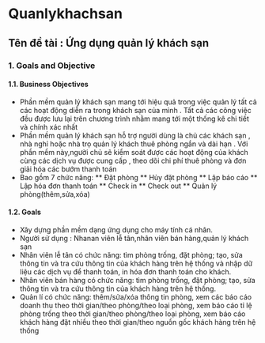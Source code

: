 # Quanlykhachsan
## Tên đề tài : Ứng dụng quản lý khách sạn
### 1. Goals and Objective
#### 1.1. Business Objectives  
* Phần mềm quản lý khách sạn mang tới hiệu quả trong việc quản lý tất cả các hoạt động diễn ra trong khách sạn của mình . Tất cả các công việc đều được lưu lại trên chương trình nhằm mang tới một thống kê chi tiết và chính xác nhất 
* Phần mềm quản lý khách sạn hỗ trợ người dùng là chủ các khách sạn , nhà nghỉ hoặc nhà trọ quản lý khách thuê phòng ngắn và dài hạn . Với phần mềm này,người chủ sẽ kiểm soát được các hoạt động của khách cùng các dịch vụ được cung cấp , theo dõi chi phí thuê phòng và đơn giải hóa các bướm thanh toán
* Bao gồm 7 chức năng:
** Đặt phòng
** Hủy đặt phòng
** Lập báo cáo
** Lập hóa đơn thanh toán
** Check in
** Check out
** Quản lý phòng(thêm,sửa,xóa)
####
#### 1.2. Goals
* Xây dựng phần mềm dạng ứng dụng cho máy tính cá nhân.
* Người sử dụng : Nhanan viên lễ tân,nhân viên bán hàng,quản lý khách sạn
* Nhân viên lễ tân có chức năng: tìm phòng trống, đặt phòng; tạo, sửa thông tin và tra cứu thông tin của khách hàng trên hệ thống và nhập dữ liệu các dịch vụ để thanh toán, in hóa đơn thanh toán cho khách.
* Nhân viên bán hàng có chức năng: tìm phòng trống, đặt phòng; tạo, sửa thông tin và tra cứu thông tin của khách hàng trên hệ thống.
* Quản lí có chức năng: thêm/sửa/xóa thông tin phòng, xem các báo cáo doanh thu theo thời gian/theo phòng/theo loại phòng, xem báo cáo tỉ lệ phòng trống theo thời gian/theo phòng/theo loại phòng, xem báo cáo khách hàng đặt nhiều theo thời gian/theo nguồn gốc khách hàng trên hệ thống
